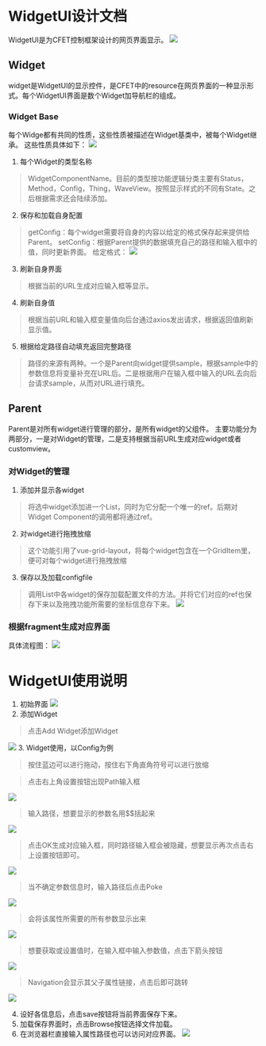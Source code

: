# WidgetUI设计文档
WidgetUI是为CFET控制框架设计的网页界面显示。
![](2019-09-27-16-06-55.png)
## Widget
widget是WidgetUI的显示控件，是CFET中的resource在网页界面的一种显示形式。每个WidgetUI界面是数个Widget加导航栏的组成。
### Widget Base
每个Widge都有共同的性质，这些性质被描述在Widget基类中，被每个Widget继承。
这些性质具体如下：
![](2019-09-27-16-32-02.png)
1. 每个Widget的类型名称
> WidgetComponentName。目前的类型按功能逻辑分类主要有Status，Method，Config，Thing，WaveView。按照显示样式的不同有State。之后根据需求还会陆续添加。
2. 保存和加载自身配置
> getConfig：每个widget需要将自身的内容以给定的格式保存起来提供给Parent。
setConfig：根据Parent提供的数据填充自己的路径和输入框中的值，同时更新界面。
给定格式：
![](2019-09-27-17-41-30.png)
3. 刷新自身界面
> 根据当前的URL生成对应输入框等显示。
4. 刷新自身值
> 根据当前URL和输入框变量值向后台通过axios发出请求，根据返回值刷新显示值。
5. 根据给定路径自动填充返回完整路径
> 路径的来源有两种。一个是Parent向widget提供sample，根据sample中的参数信息将变量补充在URL后。二是根据用户在输入框中输入的URL去向后台请求sample，从而对URL进行填充。

## Parent
Parent是对所有widget进行管理的部分，是所有widget的父组件。
主要功能分为两部分，一是对Widget的管理，二是支持根据当前URL生成对应widget或者customview。

### 对Widget的管理
1. 添加并显示各widget
> 将选中widget添加进一个List，同时为它分配一个唯一的ref。后期对Widget Component的调用都将通过ref。

2. 对widget进行拖拽放缩
> 这个功能引用了vue-grid-layout，将每个widget包含在一个GridItem里，便可对每个widget进行拖拽放缩

3. 保存以及加载configfile
> 调用List中各widget的保存加载配置文件的方法。并将它们对应的ref也保存下来以及拖拽功能所需要的坐标信息存下来。
![](2019-09-27-17-46-59.png)


### 根据fragment生成对应界面
具体流程图：
![](2019-09-27-17-29-24.png)

# WidgetUI使用说明
1. 初始界面
![](2019-09-27-17-00-52.png)
2. 添加Widget
> 点击Add Widget添加Widget

![](2019-09-27-17-01-28.png)
3. Widget使用，以Config为例
> 按住蓝边可以进行拖动，按住右下角直角符号可以进行放缩

> 点击右上角设置按钮出现Path输入框

![](2019-09-27-17-13-08.png)
> 输入路径，想要显示的参数名用$$括起来

![](2019-09-27-17-15-18.png)
> 点击OK生成对应输入框，同时路径输入框会被隐藏，想要显示再次点击右上设置按钮即可。

![](2019-09-27-17-16-42.png)
> 当不确定参数信息时，输入路径后点击Poke

![](2019-09-27-17-19-12.png)

> 会将该属性所需要的所有参数显示出来

![](2019-09-27-17-19-59.png)

> 想要获取或设置值时，在输入框中输入参数值，点击下箭头按钮

![](2019-09-27-17-24-34.png)

> Navigation会显示其父子属性链接，点击后即可跳转

![](2019-09-27-17-25-41.png)

4. 设好各信息后，点击save按钮将当前界面保存下来。
5. 加载保存界面时，点击Browse按钮选择文件加载。
6. 在浏览器栏直接输入属性路径也可以访问对应界面。
![](2019-09-27-17-28-03.png)